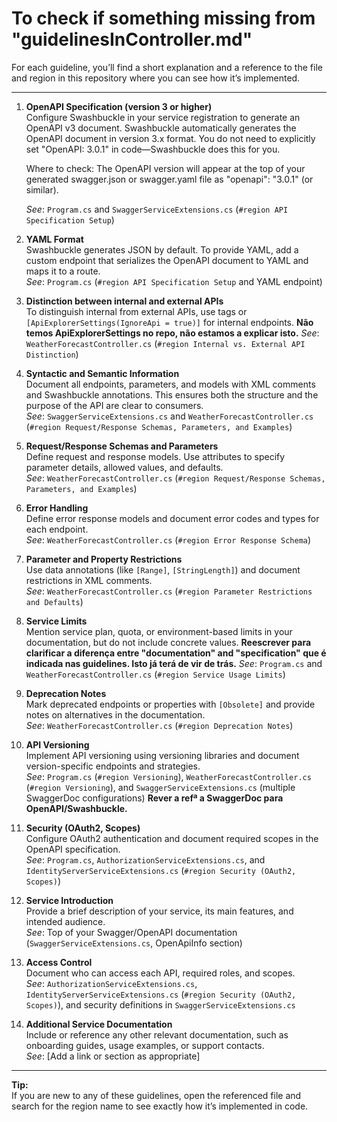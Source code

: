 # To check if something missing from "guidelinesInController.md"

For each guideline, you’ll find a short explanation and a reference to the file and region in this repository where you can see how it’s implemented.

---

1. **OpenAPI Specification (version 3 or higher)**  
   Configure Swashbuckle in your service registration to generate an OpenAPI v3 document. Swashbuckle automatically generates the OpenAPI document in version 3.x format. You do not need to explicitly set "OpenAPI: 3.0.1" in code—Swashbuckle does this for you. 

   Where to check:
    The OpenAPI version will appear at the top of your generated swagger.json or swagger.yaml file as "openapi": "3.0.1" (or similar).

   *See*: `Program.cs` and `SwaggerServiceExtensions.cs` (`#region API Specification Setup`)

2. **YAML Format**  
   Swashbuckle generates JSON by default. To provide YAML, add a custom endpoint that serializes the OpenAPI document to YAML and maps it to a route.  
   *See*: `Program.cs` (`#region API Specification Setup` and YAML endpoint)

3. **Distinction between internal and external APIs**  
   To distinguish internal from external APIs, use tags or `[ApiExplorerSettings(IgnoreApi = true)]` for internal endpoints.  **Não temos ApiExplorerSettings no repo, não estamos a explicar isto.**
   *See*: `WeatherForecastController.cs` (`#region Internal vs. External API Distinction`)

4. **Syntactic and Semantic Information**  
   Document all endpoints, parameters, and models with XML comments and Swashbuckle annotations. This ensures both the structure and the purpose of the API are clear to consumers.  
   *See*: `SwaggerServiceExtensions.cs` and `WeatherForecastController.cs` (`#region Request/Response Schemas, Parameters, and Examples`)

5. **Request/Response Schemas and Parameters**  
   Define request and response models. Use attributes to specify parameter details, allowed values, and defaults.  
   *See*: `WeatherForecastController.cs` (`#region Request/Response Schemas, Parameters, and Examples`)

6. **Error Handling**  
   Define error response models and document error codes and types for each endpoint.  
   *See*: `WeatherForecastController.cs` (`#region Error Response Schema`)

7. **Parameter and Property Restrictions**  
   Use data annotations (like `[Range]`, `[StringLength]`) and document restrictions in XML comments.  
   *See*: `WeatherForecastController.cs` (`#region Parameter Restrictions and Defaults`)

8. **Service Limits**  
   Mention service plan, quota, or environment-based limits in your documentation, but do not include concrete values.  **Reescrever para clarificar a diferença entre "documentation" and "specification" que é indicada nas guidelines. Isto já terá de vir de trás.**
   *See*: `Program.cs` and `WeatherForecastController.cs` (`#region Service Usage Limits`)

9. **Deprecation Notes**  
   Mark deprecated endpoints or properties with `[Obsolete]` and provide notes on alternatives in the documentation.  
   *See*: `WeatherForecastController.cs` (`#region Deprecation Notes`)

10. **API Versioning**  
    Implement API versioning using versioning libraries and document version-specific endpoints and strategies.  
    *See*: `Program.cs` (`#region Versioning`), `WeatherForecastController.cs` (`#region Versioning`), and `SwaggerServiceExtensions.cs` (multiple SwaggerDoc configurations) **Rever a refª a SwaggerDoc para OpenAPI/Swashbuckle.**

11. **Security (OAuth2, Scopes)**  
    Configure OAuth2 authentication and document required scopes in the OpenAPI specification.  
    *See*: `Program.cs`, `AuthorizationServiceExtensions.cs`, and `IdentityServerServiceExtensions.cs` (`#region Security (OAuth2, Scopes)`)

12. **Service Introduction**  
    Provide a brief description of your service, its main features, and intended audience.  
    *See*: Top of your Swagger/OpenAPI documentation (`SwaggerServiceExtensions.cs`, OpenApiInfo section)

13. **Access Control**  
    Document who can access each API, required roles, and scopes.  
    *See*: `AuthorizationServiceExtensions.cs`, `IdentityServerServiceExtensions.cs` (`#region Security (OAuth2, Scopes)`), and security definitions in `SwaggerServiceExtensions.cs`

14. **Additional Service Documentation**  
    Include or reference any other relevant documentation, such as onboarding guides, usage examples, or support contacts.  
    *See*: [Add a link or section as appropriate]

---

**Tip:**  
If you are new to any of these guidelines, open the referenced file and search for the region name to see exactly how it’s implemented in code.
